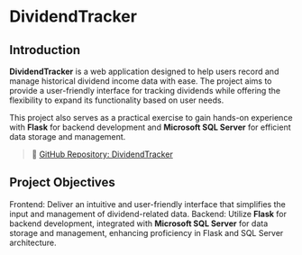# DividendTracker
## Introduction
**DividendTracker** is a web application designed to help users record and manage historical dividend income data with ease. The project aims to provide a user-friendly interface for tracking dividends while offering the flexibility to expand its functionality based on user needs.

This project also serves as a practical exercise to gain hands-on experience with **Flask** for backend development and **Microsoft SQL Server** for efficient data storage and management.

> 🔗 [GitHub Repository: DividendTracker](https://hackmd.io/@Potassium-chromate/H1f56roYkx)

## Project Objectives
Frontend: Deliver an intuitive and user-friendly interface that simplifies the input and management of dividend-related data.
Backend: Utilize **Flask** for backend development, integrated with **Microsoft SQL Server** for data storage and management, enhancing proficiency in Flask and SQL Server architecture.
